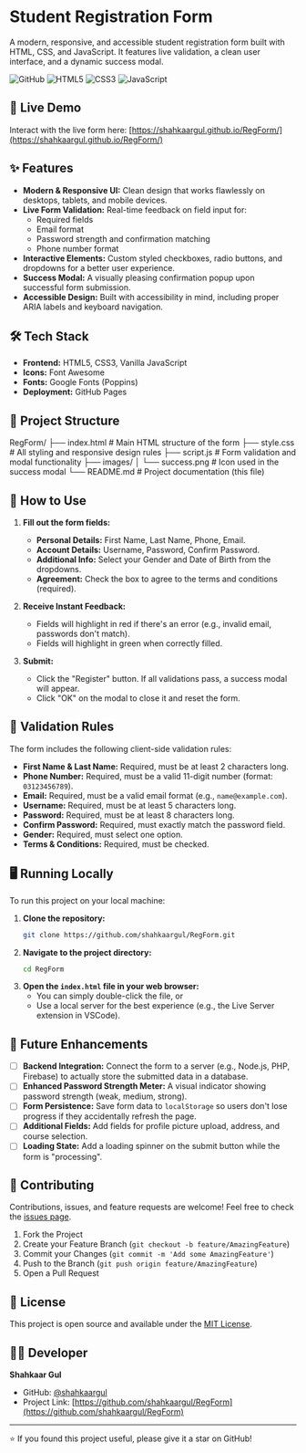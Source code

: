 # Student Registration Form

A modern, responsive, and accessible student registration form built with HTML, CSS, and JavaScript. It features live validation, a clean user interface, and a dynamic success modal.

![GitHub](https://img.shields.io/github/license/shahkaargul/RegForm) ![HTML5](https://img.shields.io/badge/HTML5-E34F26?logo=html5&logoColor=white) ![CSS3](https://img.shields.io/badge/CSS3-1572B6?logo=css3&logoColor=white) ![JavaScript](https://img.shields.io/badge/JavaScript-F7DF1E?logo=javascript&logoColor=black)

## 🚀 Live Demo

Interact with the live form here: [https://shahkaargul.github.io/RegForm/](https://shahkaargul.github.io/RegForm/)

## ✨ Features

- **Modern & Responsive UI:** Clean design that works flawlessly on desktops, tablets, and mobile devices.
- **Live Form Validation:** Real-time feedback on field input for:
  - Required fields
  - Email format
  - Password strength and confirmation matching
  - Phone number format
- **Interactive Elements:** Custom styled checkboxes, radio buttons, and dropdowns for a better user experience.
- **Success Modal:** A visually pleasing confirmation popup upon successful form submission.
- **Accessible Design:** Built with accessibility in mind, including proper ARIA labels and keyboard navigation.

## 🛠️ Tech Stack

- **Frontend:** HTML5, CSS3, Vanilla JavaScript
- **Icons:** Font Awesome
- **Fonts:** Google Fonts (Poppins)
- **Deployment:** GitHub Pages

## 📁 Project Structure
RegForm/
├── index.html # Main HTML structure of the form
├── style.css # All styling and responsive design rules
├── script.js # Form validation and modal functionality
├── images/
│ └── success.png # Icon used in the success modal
└── README.md # Project documentation (this file)


## 🚦 How to Use

1.  **Fill out the form fields:**
    - **Personal Details:** First Name, Last Name, Phone, Email.
    - **Account Details:** Username, Password, Confirm Password.
    - **Additional Info:** Select your Gender and Date of Birth from the dropdowns.
    - **Agreement:** Check the box to agree to the terms and conditions (required).

2.  **Receive Instant Feedback:**
    - Fields will highlight in red if there's an error (e.g., invalid email, passwords don't match).
    - Fields will highlight in green when correctly filled.

3.  **Submit:**
    - Click the "Register" button. If all validations pass, a success modal will appear.
    - Click "OK" on the modal to close it and reset the form.

## 🔧 Validation Rules

The form includes the following client-side validation rules:
- **First Name & Last Name:** Required, must be at least 2 characters long.
- **Phone Number:** Required, must be a valid 11-digit number (format: `03123456789`).
- **Email:** Required, must be a valid email format (e.g., `name@example.com`).
- **Username:** Required, must be at least 5 characters long.
- **Password:** Required, must be at least 8 characters long.
- **Confirm Password:** Required, must exactly match the password field.
- **Gender:** Required, must select one option.
- **Terms & Conditions:** Required, must be checked.

## 🖥️ Running Locally

To run this project on your local machine:

1.  **Clone the repository:**
    ```bash
    git clone https://github.com/shahkaargul/RegForm.git
    ```
2.  **Navigate to the project directory:**
    ```bash
    cd RegForm
    ```
3.  **Open the `index.html` file in your web browser:**
    - You can simply double-click the file, or
    - Use a local server for the best experience (e.g., the Live Server extension in VSCode).

## 🔮 Future Enhancements

- [ ] **Backend Integration:** Connect the form to a server (e.g., Node.js, PHP, Firebase) to actually store the submitted data in a database.
- [ ] **Enhanced Password Strength Meter:** A visual indicator showing password strength (weak, medium, strong).
- [ ] **Form Persistence:** Save form data to `localStorage` so users don't lose progress if they accidentally refresh the page.
- [ ] **Additional Fields:** Add fields for profile picture upload, address, and course selection.
- [ ] **Loading State:** Add a loading spinner on the submit button while the form is "processing".

## 🤝 Contributing

Contributions, issues, and feature requests are welcome! Feel free to check the [issues page](https://github.com/shahkaargul/RegForm/issues).

1. Fork the Project
2. Create your Feature Branch (`git checkout -b feature/AmazingFeature`)
3. Commit your Changes (`git commit -m 'Add some AmazingFeature'`)
4. Push to the Branch (`git push origin feature/AmazingFeature`)
5. Open a Pull Request

## 📜 License

This project is open source and available under the [MIT License](LICENSE).

## 👨‍💻 Developer

**Shahkaar Gul**

- GitHub: [@shahkaargul](https://github.com/shahkaargul)
- Project Link: [https://github.com/shahkaargul/RegForm](https://github.com/shahkaargul/RegForm)

---

⭐️ If you found this project useful, please give it a star on GitHub!
